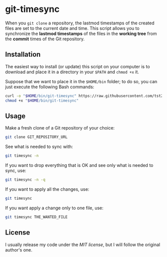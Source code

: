 # git-timesync

When you `git clone` a repository, the lastmod timestamps of the created files are set to the current date and time. This script allows you to synchronize the **lastmod timestamps** of the files in the **working tree** from the **commit** times of the Git repository.

## Installation

The easiest way to install (or update) this script on your computer is to download and place it in a directory in your `$PATH` and `chmod +x` it.

Suppose that we want to place it in the `$HOME/bin` folder; to do so, you can just execute the following Bash commands:

```bash
curl -o "$HOME/bin/git-timesync" https://raw.githubusercontent.com/tst2005/git-timesync/master/git-timesync
chmod +x "$HOME/bin/git-timesync"
```

## Usage

Make a fresh clone of a Git repository of your choice:

```bash
git clone GIT_REPOSITORY_URL
```

See what is needed to sync with:

```bash
git timesync -n
```

If you want to drop everything that is OK and see only what is needed to sync, use:

```bash
git timesync -n -q
```

If you want to apply all the changes, use:

```bash
git timesync
```

If you want apply a change only to one file, use:

```bash
git timesync THE_WANTED_FILE
```

## License

I usually release my code under the *MIT license*, but I will follow the original author's one.
